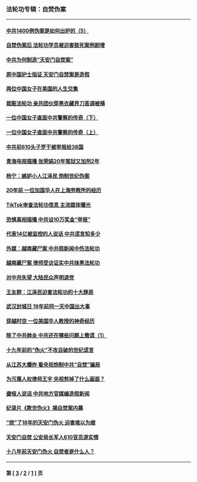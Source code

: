 ### 法轮功专辑：自焚伪案
---
#### [中共1400例伪案是如何出炉的（5）](../../pages/nf5562/n13226831.md?07080430) 
#### [自焚伪案后 法轮功学员被迫害致死案例剧增](../../pages/nf5562/n13190600.md?07080430) 
#### [中共为何制造“天安门自焚案”](../../pages/nf5562/n13183270.md?07080430) 
#### [原中国护士指证 天安门自焚案是造假](../../pages/nf5562/n13172289.md?07080430) 
#### [两位中国女子在美国的人生交集](../../pages/nf5562/n13156138.md?07080430) 
#### [栽赃法轮功 亲共团伙穿黑衣藏界刀高调被捕](../../pages/nf5562/n13073780.md?07080430) 
#### [一位中国女子直面中共警察的传奇（下）](../../pages/nf5562/n12989706.md?07080430) 
#### [一位中国女子直面中共警察的传奇（上）](../../pages/nf5562/n12985072.md?07080430) 
#### [中共前610头子罗干被举报给38国](../../pages/nf5562/n12975419.md?07080430) 
#### [青海电视插播 张荣娟20年冤狱又加刑2年](../../pages/nf5562/n12738166.md?07080430) 
#### [杨宁：嫉妒小人江泽民 炮制世纪伪案](../../pages/nf5562/n12724108.md?07080430) 
#### [20年前 一位加国华人在上海劳教所的经历](../../pages/nf5562/n12707932.md?07080430) 
#### [TikTok审查法轮功信息 主流媒体曝光](../../pages/nf5562/n12362336.md?07080430) 
#### [恐惧真相插播 中共设10万奖金“举报”](../../pages/nf5562/n12306396.md?07080430) 
#### [代表14亿被监控的人说话 中共谎言知多少](../../pages/nf5562/n12297484.md?07080430) 
#### [外媒：越南藏尸案 中共假新闻中伤法轮功](../../pages/nf5562/n12264411.md?07080430) 
#### [越南藏尸案 律师受访证实中共抹黑法轮功](../../pages/nf5562/n12261878.md?07080430) 
#### [对中共失望 大陆民众声明退党](../../pages/nf5562/n12187315.md?07080430) 
#### [王友群：江泽民迫害法轮功的十大罪恶](../../pages/nf5562/n12169074.md?07080430) 
#### [武汉封城日 19年前同一天中国出大事](../../pages/nf5562/n12150901.md?07080430) 
#### [穿越时空  一位美国华人教授的神奇经历](../../pages/nf5562/n12097460.md?07080430) 
#### [除了中共肺炎 中共还在哪些问题上撒谎（1）](../../pages/nf5562/n11955770.md?07080430) 
#### [十九年前的“伪火”不攻自破的世纪谎言](../../pages/nf5562/n11813238.md?07080430) 
#### [从江苏大爆炸 看央视炮制中共“自焚”骗局](../../pages/nf5562/n11140275.md?07080430) 
#### [为污蔑人权律师王宇 央视剪掉了什么画面？](../../pages/nf5562/n11130142.md?07080430) 
#### [聋哑人说话 中共地方官媒编造假新闻](../../pages/nf5562/n11006067.md?07080430) 
#### [纪录片《欺世伪火》揭自焚案内幕](../../pages/nf5562/n11002664.md?07080430) 
#### [“烧”了18年的天安门伪火 迫害难以为继](../../pages/nf5562/n10996660.md?07080430) 
#### [天安门自焚 公安局长军人610官员道实情](../../pages/nf5562/n10997098.md?07080430) 
#### [十八年前天安门伪火 自焚者是什么人？](../../pages/nf5562/n10996556.md?07080430) 

---
#### 第 [ [3](./3.md?07080430) / [2](./2.md?07080430) / [1](./1.md?07080430) ] 页
